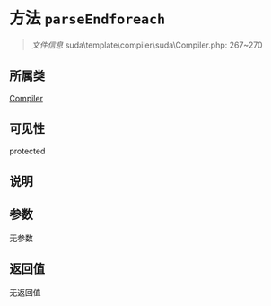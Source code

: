 # 方法 `parseEndforeach`

> *文件信息* suda\template\compiler\suda\Compiler.php: 267~270

## 所属类 

[Compiler](../Compiler.md)

## 可见性

protected

## 说明



## 参数


无参数


## 返回值

无返回值

